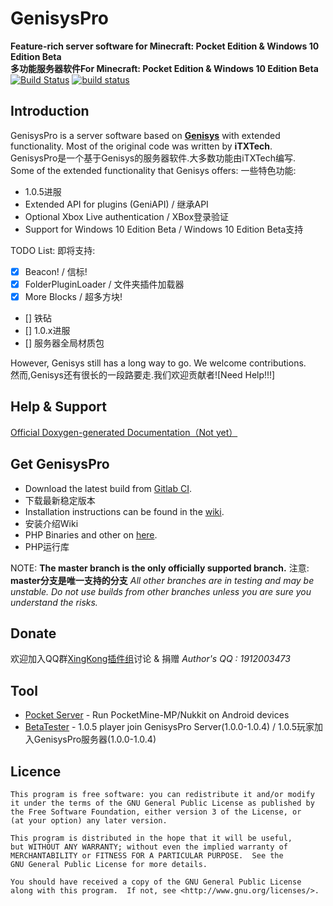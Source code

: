 GenisysPro
===================

__Feature-rich server software for Minecraft: Pocket Edition & Windows 10 Edition Beta__<br>
__多功能服务器软件For Minecraft: Pocket Edition & Windows 10 Edition Beta__<br>
[![Build Status](https://travis-ci.org/GenisysPro/GenisysPro.svg?branch=master)](https://travis-ci.org/GenisysPro/GenisysPro)
[![build status](https://gitlab.com/GenisysPro/GenisysPro/badges/master/build.svg)](https://gitlab.com/GenisysPro/GenisysPro/commits/master)

Introduction
-------------
GenisysPro is a server software based on **[Genisys](https://github.com/iTXTech/Genisys)** with extended functionality. Most of the original code was written by **iTXTech**.<br>
GenisysPro是一个基于Genisys的服务器软件.大多数功能由iTXTech编写.<br>
Some of the extended functionality that Genisys offers:
一些特色功能:

* 1.0.5进服
* Extended API for plugins (GeniAPI) / 继承API
* Optional Xbox Live authentication / XBox登录验证
* Support for Windows 10 Edition Beta / Windows 10 Edition Beta支持

TODO List:
即将支持:

- [x] Beacon! / 信标!
- [x] FolderPluginLoader / 文件夹插件加载器
- [x] More Blocks / 超多方块!
- [] 铁砧
- [] 1.0.x进服
- [] 服务器全局材质包

However, Genisys still has a long way to go. We welcome contributions.<br>
然而,Genisys还有很长的一段路要走.我们欢迎贡献者![Need Help!!!]

Help & Support
-------------
[Official Doxygen-generated Documentation（Not yet）]()

Get GenisysPro
-------------
* Download the latest build from [Gitlab CI](https://gitlab.com/GenisysPro/GenisysPro/builds).
* 下载最新稳定版本
* Installation instructions can be found in the [wiki](https://github.com/iTXTech/Genisys/wiki).
* 安装介绍Wiki
* PHP Binaries and other on [here](https://itxtech.org/genisys/get/).
* PHP运行库


NOTE: **The master branch is the only officially supported branch.**
注意: **master分支是唯一支持的分支**
_All other branches are in testing and may be unstable. Do not use builds from other branches unless you are sure you understand the risks._

Donate
-------------
欢迎加入QQ群[XingKong插件组](https://jq.qq.com/?_wv=1027&k=46Xjsfo)讨论 & 捐赠
*Author's QQ : 1912003473*

Tool
-------------
* [Pocket Server](https://github.com/fengberd/MinecraftPEServer) - Run PocketMine-MP/Nukkit on Android devices
* [BetaTester](https://github.com/GenisysPro/BetaTester) - 1.0.5 player join GenisysPro Server(1.0.0-1.0.4) / 1.0.5玩家加入GenisysPro服务器(1.0.0-1.0.4)


Licence
-------------
	This program is free software: you can redistribute it and/or modify
	it under the terms of the GNU General Public License as published by
	the Free Software Foundation, either version 3 of the License, or
	(at your option) any later version.

	This program is distributed in the hope that it will be useful,
	but WITHOUT ANY WARRANTY; without even the implied warranty of
	MERCHANTABILITY or FITNESS FOR A PARTICULAR PURPOSE.  See the
	GNU General Public License for more details.

	You should have received a copy of the GNU General Public License
	along with this program.  If not, see <http://www.gnu.org/licenses/>.